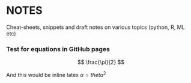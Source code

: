 # NOTES
Cheat-sheets, snippets and draft notes on various topics (python, R, ML etc) 



### Test for equations in GitHub pages

$$
\frac{\pi}{2}
$$

And this would be inline latex $\alpha = theta ^2$
